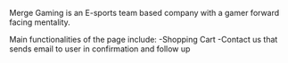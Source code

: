 Merge Gaming is an E-sports team based company with a gamer forward facing mentality.

Main functionalities of the page include:
-Shopping Cart
-Contact us that sends email to user in confirmation and follow up
